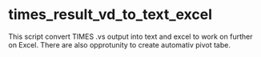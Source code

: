 # times_result_vd_to_text_excel
This script convert TIMES .vs output into text and excel to work on further on Excel. There are also opprotunity to create automativ pivot tabe. 
